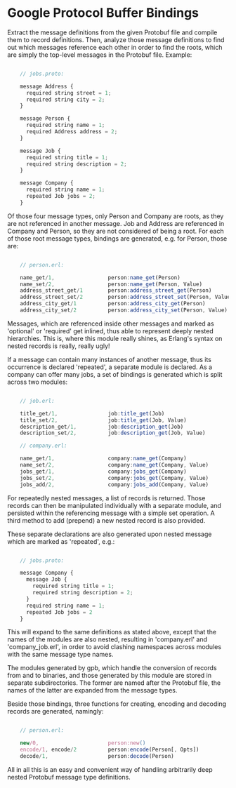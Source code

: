 # Google Protocol Buffer Bindings

Extract the message definitions from the given Protobuf file and compile them
to record definitions. Then, analyze those message definitions to find out
which messages reference each other in order to find the roots, which are
simply the top-level messages in the Protobuf file. Example:

``` javascript

    // jobs.proto:

    message Address {
      required string street = 1;
      required string city = 2;
    }

    message Person {
      required string name = 1;
      required Address address = 2;
    }

    message Job {
      required string title = 1;
      required string description = 2;
    }

    message Company {
      required string name = 1;
      repeated Job jobs = 2;
    }
```

Of those four message types, only Person and Company are roots, as they are
not referenced in another message. Job and Address are referenced in Company
and Person, so they are not considered of being a root. For each of those
root message types, bindings are generated, e.g. for Person, those are:

``` javascript

    // person.erl:

    name_get/1,                 person:name_get(Person)
    name_set/2,                 person:name_get(Person, Value)
    address_street_get/1        person:address_street_get(Person)
    address_street_set/2        person:address_street_set(Person, Value)
    address_city_get/1          person:address_city_get(Person)
    address_city_set/2          person:address_city_set(Person, Value)

```

Messages, which are referenced inside other messages and marked as 'optional'
or 'required' get inlined, thus able to represent deeply nested hierarchies.
This is, where this module really shines, as Erlang's syntax on nested
records is really, really ugly!

If a message can contain many instances of another message, thus its
occurrence is declared 'repeated', a separate module is declared. As a
company can offer many jobs, a set of bindings is generated which is split
across two modules:

``` javascript

    // job.erl:

    title_get/1,                job:title_get(Job)
    title_set/2,                job:title_get(Job, Value)
    description_get/1,          job:description_get(Job)
    description_set/2,          job:description_get(Job, Value)

    // company.erl:

    name_get/1,                 company:name_get(Company)
    name_set/2,                 company:name_get(Company, Value)
    jobs_get/1,                 company:jobs_get(Company)
    jobs_set/2,                 company:jobs_get(Company, Value)
    jobs_add/2,                 company:jobs_add(Company, Value)

```

For repeatedly nested messages, a list of records is returned. Those records
can then be manipulated individually with a separate module, and persisted
within the referencing message with a simple set operation. A third method
to add (prepend) a new nested record is also provided.

These separate declarations are also generated upon nested message which are
marked as 'repeated', e.g.:

``` javascript

    // jobs.proto:

    message Company {
      message Job {
        required string title = 1;
        required string description = 2;
      }
      required string name = 1;
      repeated Job jobs = 2
    }

```

This will expand to the same definitions as stated above, except that the
names of the modules are also nested, resulting in 'company.erl' and
'company_job.erl', in order to avoid clashing namespaces across modules with
the same message type names.

The modules generated by gpb, which handle the conversion of records from and
to binaries, and those generated by this module are stored in separate
subdirectories. The former are named after the Protobuf file, the names of
the latter are expanded from the message types.

Beside those bindings, three functions for creating, encoding and decoding
records are generated, namingly:

``` javascript

    // person.erl:

    new/0,                      person:new()
    encode/1, encode/2          person:encode(Person[, Opts])
    decode/1,                   person:decode(Person)

```

All in all this is an easy and convenient way of handling arbitrarily deep
nested Protobuf message type definitions.